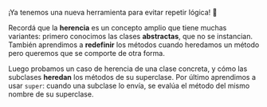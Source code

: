 ¡Ya tenemos una nueva herramienta para evitar repetir lógica! :tada: 

Recordá que la **herencia** es un concepto amplio que tiene muchas variantes: primero conocimos las clases **abstractas**, que no se instancian. También aprendimos a **redefinir** los métodos cuando heredamos un método pero queremos que se comporte de otra forma.

Luego probamos un caso de herencia de una clase concreta, y cómo las subclases **heredan** los métodos de su superclase. Por último aprendimos a usar `super`: cuando una subclase lo envía, se evalúa el método del mismo nombre de su superclase.